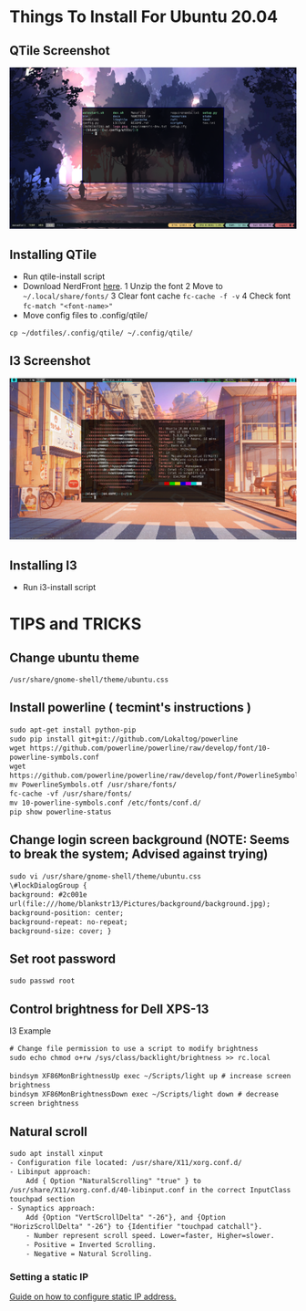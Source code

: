 # Things To Install For Ubuntu 20.04
## QTile Screenshot
![](./screenshots/sample-qtile.png)

## Installing QTile
- Run qtile-install script
- Download NerdFront [here](https://www.nerdfonts.com/font-downloads).
    1 Unzip the font
    2 Move to `~/.local/share/fonts/`
    3 Clear font cache `fc-cache -f -v`
    4 Check font `fc-match "<font-name>"`
- Move config files to .config/qtile/
```
cp ~/dotfiles/.config/qtile/ ~/.config/qtile/
```

## I3 Screenshot
![](./screenshots/sample-i3.png)

## Installing I3
- Run i3-install script


# TIPS and TRICKS
## Change ubuntu theme
```
/usr/share/gnome-shell/theme/ubuntu.css
```
## Install powerline ( tecmint's instructions )
```
sudo apt-get install python-pip
sudo pip install git+git://github.com/Lokaltog/powerline
wget https://github.com/powerline/powerline/raw/develop/font/10-powerline-symbols.conf
wget https://github.com/powerline/powerline/raw/develop/font/PowerlineSymbols.otf
mv PowerlineSymbols.otf /usr/share/fonts/
fc-cache -vf /usr/share/fonts/
mv 10-powerline-symbols.conf /etc/fonts/conf.d/
pip show powerline-status
```
## Change login screen background  (NOTE: Seems to break the system; Advised against trying)
```
sudo vi /usr/share/gnome-shell/theme/ubuntu.css
\#lockDialogGroup {
background: #2c001e url(file:///home/blankstr13/Pictures/background/background.jpg);
background-position: center;
background-repeat: no-repeat;
background-size: cover; }
```
## Set root password
```
sudo passwd root
```
## Control brightness for Dell XPS-13
I3 Example
```
# Change file permission to use a script to modify brightness
sudo echo chmod o+rw /sys/class/backlight/brightness >> rc.local

bindsym XF86MonBrightnessUp exec ~/Scripts/light up # increase screen brightness
bindsym XF86MonBrightnessDown exec ~/Scripts/light down # decrease screen brightness

```
## Natural scroll
```
sudo apt install xinput
- Configuration file located: /usr/share/X11/xorg.conf.d/
- Libinput approach:
    Add { Option "NaturalScrolling" "true" } to /usr/share/X11/xorg.conf.d/40-libinput.conf in the correct InputClass touchpad section
- Synaptics approach:
    Add {Option "VertScrollDelta" "-26"}, and {Option "HorizScrollDelta" "-26"} to {Identifier "touchpad catchall"}.
    - Number represent scroll speed. Lower=faster, Higher=slower.
    - Positive = Inverted Scrolling.
    - Negative = Natural Scrolling.

```

### Setting a static IP
[Guide on how to configure static IP address.](https://linuxize.com/post/how-to-configure-static-ip-address-on-ubuntu-18-04/)

